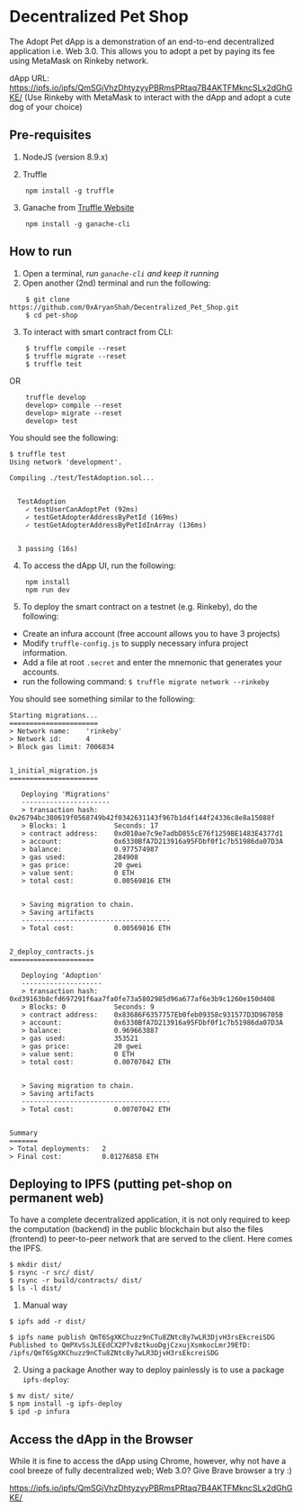 # Decentralized Pet Shop

The Adopt Pet dApp is a demonstration of an end-to-end decentralized application i.e. Web 3.0. This allows you to adopt a pet by paying its fee using MetaMask on Rinkeby network.


dApp URL: https://ipfs.io/ipfs/QmSGjVhzDhtyzyyPBRmsPRtaq7B4AKTFMkncSLx2dGhGKE/ 
(Use Rinkeby with MetaMask to interact with the dApp and adopt a cute dog of your choice)


## Pre-requisites

1. NodeJS (version 8.9.x)

2. Truffle
```
    npm install -g truffle
```
3. Ganache from [Truffle Website](!https://truffleframework.com/ganache)
```
    npm install -g ganache-cli
```

## How to run

1. Open a terminal, *run `ganache-cli` and keep it running*
2. Open another (2nd) terminal and run the following:
```
    $ git clone https://github.com/0xAryanShah/Decentralized_Pet_Shop.git
    $ cd pet-shop
```

3. To interact with smart contract from CLI:
```
    $ truffle compile --reset
    $ truffle migrate --reset
    $ truffle test
```

OR

```
    truffle develop
    develop> compile --reset
    develop> migrate --reset
    develop> test
```

You should see the following:

```
$ truffle test
Using network 'development'.

Compiling ./test/TestAdoption.sol...


  TestAdoption
    ✓ testUserCanAdoptPet (92ms)
    ✓ testGetAdopterAddressByPetId (169ms)
    ✓ testGetAdopterAddressByPetIdInArray (136ms)


  3 passing (16s)
```

4. To access the dApp UI, run the following:
```
    npm install
    npm run dev
```

5. To deploy the smart contract on a testnet (e.g. Rinkeby), do the following:

* Create an infura account (free account allows you to have 3 projects)
* Modify `truffle-config.js` to supply necessary infura project information.
* Add a file at root `.secret` and enter the mnemonic that generates your accounts.
* run the following command: `$ truffle migrate network --rinkeby`

You should see something similar to the following:

```
Starting migrations...
======================
> Network name:    'rinkeby'
> Network id:      4
> Block gas limit: 7006834


1_initial_migration.js
======================

   Deploying 'Migrations'
   ----------------------
   > transaction hash:    0x26794bc380619f0568749b42f0342631143f967b1d4f144f24336c8e8a15088f
   > Blocks: 1            Seconds: 17
   > contract address:    0xd010ae7c9e7adbD855cE76f1259BE1483E4377d1
   > account:             0x6330BfA7D213916a95FDbf0f1c7b51986da07D3A
   > balance:             0.977574987
   > gas used:            284908
   > gas price:           20 gwei
   > value sent:          0 ETH
   > total cost:          0.00569816 ETH


   > Saving migration to chain.
   > Saving artifacts
   -------------------------------------
   > Total cost:          0.00569816 ETH


2_deploy_contracts.js
=====================

   Deploying 'Adoption'
   --------------------
   > transaction hash:    0xd39163b8cfd697291f6aa7fa0fe73a5802985d96a677af6e3b9c1260e150d408
   > Blocks: 0            Seconds: 9
   > contract address:    0x83686F6357757Eb0feb09358c931577D3D96705B
   > account:             0x6330BfA7D213916a95FDbf0f1c7b51986da07D3A
   > balance:             0.969663887
   > gas used:            353521
   > gas price:           20 gwei
   > value sent:          0 ETH
   > total cost:          0.00707042 ETH


   > Saving migration to chain.
   > Saving artifacts
   -------------------------------------
   > Total cost:          0.00707042 ETH


Summary
=======
> Total deployments:   2
> Final cost:          0.01276858 ETH
```

## Deploying to IPFS (putting pet-shop on permanent web)

To have a complete decentralized application, it is not only required to keep the computation (backend) in the public blockchain but also the files (frontend) to peer-to-peer network that are served to the client. Here comes the IPFS.

```
$ mkdir dist/
$ rsync -r src/ dist/
$ rsync -r build/contracts/ dist/
$ ls -l dist/
```

1. Manual way
```
$ ipfs add -r dist/

$ ipfs name publish QmT6SgXKChuzz9nCTu8ZNtc8y7wLR3DjvH3rsEkcreiSDG
Published to QmPXvSsJLEEdCX2P7v8ztkuoDgjCzxujXsmkocLmrJ9EfD: /ipfs/QmT6SgXKChuzz9nCTu8ZNtc8y7wLR3DjvH3rsEkcreiSDG
```

2. Using a package
Another way to deploy painlessly is to use a package `ipfs-deploy`:

```
$ mv dist/ site/
$ npm install -g ipfs-deploy
$ ipd -p infura
```

## Access the dApp in the Browser

While it is fine to access the dApp using Chrome, however, why not have a cool breeze of fully decentralized web; Web 3.0? Give Brave browser a try :)

https://ipfs.io/ipfs/QmSGjVhzDhtyzyyPBRmsPRtaq7B4AKTFMkncSLx2dGhGKE/
